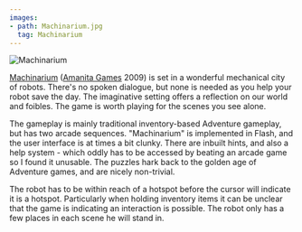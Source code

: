 ```yaml
---
images:
- path: Machinarium.jpg
  tag: Machinarium
---
```

![Machinarium](Machinarium.jpg)

[Machinarium](http://amanita-design.net/games/machinarium.html)
([Amanita Games](http://amanita-design.net/)
2009) is set in a wonderful mechanical city of robots. There's no spoken dialogue, but none is needed as you help your robot save the day. The imaginative setting offers a reflection on our world and foibles. The game is worth playing for the scenes you see alone.

The gameplay is mainly traditional inventory-based Adventure gameplay, but has two arcade sequences. "Machinarium" is implemented in Flash, and the user interface is at times a bit clunky. There are inbuilt hints, and also a help system - which oddly has to be accessed by beating an arcade game so I found it unusable. The puzzles hark back to the golden age of Adventure games, and are nicely non-trivial.

The robot has to be within reach of a hotspot before the cursor will indicate it is a hotspot. Particularly when holding inventory items it can be unclear that the game is indicating an interaction is possible. The robot only has a few places in each scene he will stand in.
